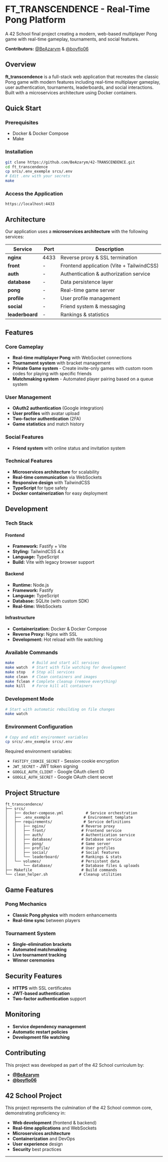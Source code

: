 # FT_TRANSCENDENCE - Real-Time Pong Platform

A 42 School final project creating a modern, web-based multiplayer Pong game with real-time gameplay, tournaments, and social features.

**Contributors:** [@BeAzarym](https://github.com/BeAzarym) & [@boyflo06](https://github.com/boyflo06)

## Overview

**ft_transcendence** is a full-stack web application that recreates the classic Pong game with modern features including real-time multiplayer gameplay, user authentication, tournaments, leaderboards, and social interactions. Built with a microservices architecture using Docker containers.

## Quick Start

### Prerequisites
- Docker & Docker Compose
- Make

### Installation
```bash
git clone https://github.com/BeAzarym/42-TRANSCENDENCE.git
cd ft_transcendence
cp srcs/.env_exemple srcs/.env
# Edit .env with your secrets
make
```

### Access the Application
```
https://localhost:4433
```

## Architecture

Our application uses a **microservices architecture** with the following services:

| Service | Port | Description |
|---------|------|-------------|
| **nginx** | 4433 | Reverse proxy & SSL termination |
| **front** | - | Frontend application (Vite + TailwindCSS) |
| **auth** | - | Authentication & authorization service |
| **database** | - | Data persistence layer |
| **pong** | - | Real-time game server |
| **profile** | - | User profile management |
| **social** | - | Friend system & messaging |
| **leaderboard** | - | Rankings & statistics |

## Features

### Core Gameplay
- **Real-time multiplayer Pong** with WebSocket connections
- **Tournament system** with bracket management
- **Private Game system** - Create invite-only games with custom room codes for playing with specific friends
- **Matchmaking system** - Automated player pairing based on a queue system
### User Management
- **OAuth2 authentication** (Google integration)
- **User profiles** with avatar upload
- **Two-factor authentication** (2FA)
- **Game statistics** and match history

### Social Features
- **Friend system** with online status and invitation system

### Technical Features
- **Microservices architecture** for scalability
- **Real-time communication** via WebSockets
- **Responsive design** with TailwindCSS
- **TypeScript** for type safety
- **Docker containerization** for easy deployment

## Development

### Tech Stack

#### Frontend
- **Framework:** Fastify + Vite
- **Styling:** TailwindCSS 4.x
- **Language:** TypeScript
- **Build:** Vite with legacy browser support

#### Backend
- **Runtime:** Node.js
- **Framework:** Fastify
- **Language:** TypeScript
- **Database:** SQLite (with custom SDK)
- **Real-time:** WebSockets

#### Infrastructure
- **Containerization:** Docker & Docker Compose
- **Reverse Proxy:** Nginx with SSL
- **Development:** Hot reload with file watching

### Available Commands

```bash
make        # Build and start all services
make watch  # Start with file watching for development
make stop   # Stop all services
make clean  # Clean containers and images
make fclean # Complete cleanup (remove everything)
make kill   # Force kill all containers
```

### Development Mode
```bash
# Start with automatic rebuilding on file changes
make watch
```

### Environment Configuration
```bash
# Copy and edit environment variables
cp srcs/.env_exemple srcs/.env
```

Required environment variables:
- `FASTIFY_COOKIE_SECRET` - Session cookie encryption
- `JWT_SECRET` - JWT token signing
- `GOOGLE_AUTH_CLIENT` - Google OAuth client ID
- `GOOGLE_AUTH_SECRET` - Google OAuth client secret

## Project Structure

```
ft_transcendence/
├── srcs/
│   ├── docker-compose.yml          # Service orchestration
│   ├── .env_exemple               # Environment template
│   ├── requirements/              # Service definitions
│   │   ├── nginx/                # Reverse proxy
│   │   ├── front/                # Frontend service
│   │   ├── auth/                 # Authentication service
│   │   ├── database/             # Database service
│   │   ├── pong/                 # Game server
│   │   ├── profile/              # User profiles
│   │   ├── social/               # Social features
│   │   └── leaderboard/          # Rankings & stats
│   └── volumes/                  # Persistent data
│       └── database/             # Database files & uploads
├── Makefile                      # Build commands
└── clean_helper.sh              # Cleanup utilities
```

## Game Features

### Pong Mechanics
- **Classic Pong physics** with modern enhancements
- **Real-time sync** between players

### Tournament System
- **Single-elimination brackets**
- **Automated matchmaking**
- **Live tournament tracking**
- **Winner ceremonies**


## Security Features

- **HTTPS** with SSL certificates
- **JWT-based authentication**
- **Two-factor authentication** support


## Monitoring

- **Service dependency management**
- **Automatic restart policies**
- **Development file watching**

## Contributing

This project was developed as part of the 42 School curriculum by:
- **[@BeAzarym](https://github.com/BeAzarym)** 
- **[@boyflo06](https://github.com/boyflo06)**

## 42 School Project

This project represents the culmination of the 42 School common core, demonstrating proficiency in:
- **Web development** (frontend & backend)
- **Real-time applications** and WebSockets
- **Microservices architecture**
- **Containerization** and DevOps
- **User experience** design
- **Security** best practices

---
